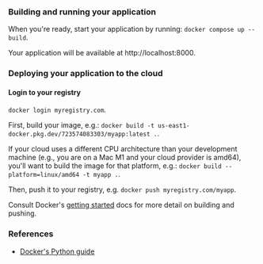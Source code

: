 ### Building and running your application

When you're ready, start your application by running:
`docker compose up --build`.

Your application will be available at http://localhost:8000.

### Deploying your application to the cloud

#### Login to your registry

`docker login myregistry.com`.


First, build your image, e.g.: `docker build -t us-east1-docker.pkg.dev/723574083303/myapp:latest .`.

If your cloud uses a different CPU architecture than your development
machine (e.g., you are on a Mac M1 and your cloud provider is amd64),
you'll want to build the image for that platform, e.g.:
`docker build --platform=linux/amd64 -t myapp .`.

Then, push it to your registry, e.g. `docker push myregistry.com/myapp`.

Consult Docker's [getting started](https://docs.docker.com/go/get-started-sharing/)
docs for more detail on building and pushing.

### References

- [Docker's Python guide](https://docs.docker.com/language/python/)
